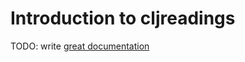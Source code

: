 # Introduction to cljreadings

TODO: write [great documentation](http://jacobian.org/writing/great-documentation/what-to-write/)
